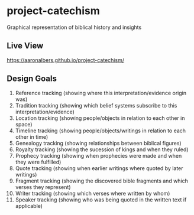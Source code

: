 # project-catechism
Graphical representation of biblical history and insights
## Live View
https://aaronalbers.github.io/project-catechism/
## Design Goals
1. Reference tracking (showing where this interpretation/evidence origin was)
2. Tradition tracking (showing which belief systems subscribe to this interpretation/evidence)
3. Location tracking (showing people/objects in relation to each other in space)
4. Timeline tracking (showing people/objects/writings in relation to each other in time)
5. Genealogy tracking (showing relationships between biblical figures)
6. Royalty tracking (showing the sucession of kings and when they ruled)
7. Prophecy tracking (showing when prophecies were made and when they were fulfilled)
8. Quote tracking (showing when earlier writings where quoted by later writings)
9. Fragment tracking (showing the discovered bible fragments and which verses they represent)
10. Writer tracking (showing which verses where written by whom)
11. Speaker tracking (showing who was being quoted in the written text if applicable)

